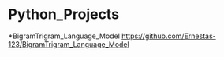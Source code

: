 # Python_Projects

*BigramTrigram_Language_Model https://github.com/Ernestas-123/BigramTrigram_Language_Model
